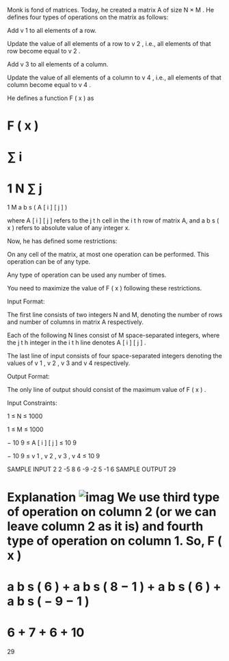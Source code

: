Monk is fond of matrices. Today, he created a matrix A of size 
N
×
M
. He defines four types of operations on the matrix as follows:

Add 
v
1
 to all elements of a row.

Update the value of all elements of a row to 
v
2
, i.e., all elements of that row become equal to 
v
2
.

Add 
v
3
 to all elements of a column.

Update the value of all elements of a column to 
v
4
, i.e., all elements of that column become equal to 
v
4
.

He defines a function 
F
(
x
)
 as


F
(
x
)
 = 
∑
i
=
1
N
∑
j
=
1
M
a
b
s
(
A
[
i
]
[
j
]
)

where 
A
[
i
]
[
j
]
 refers to the 
j
t
h
 cell in the 
i
t
h
 row of matrix A, and 
a
b
s
(
x
)
 refers to absolute value of any integer x.

Now, he has defined some restrictions:

On any cell of the matrix, at most one operation can be performed. This operation can be of any type.

Any type of operation can be used any number of times.

You need to maximize the value of 
F
(
x
)
 following these restrictions.

Input Format:

The first line consists of two integers N and M, denoting the number of rows and number of columns in matrix A respectively.

Each of the following N lines consist of M space-separated integers, where the 
j
t
h
 integer in the 
i
t
h
 line denotes 
A
[
i
]
[
j
]
.

The last line of input consists of four space-separated integers denoting the values of 
v
1
,
v
2
,
v
3
 and 
v
4
 respectively.

Output Format:

The only line of output should consist of the maximum value of 
F
(
x
)
.

Input Constraints:


1
≤
N
≤
1000


1
≤
M
≤
1000


−
10
9
≤
A
[
i
]
[
j
]
≤
10
9


−
10
9
≤
v
1
,
v
2
,
v
3
,
v
4
≤
10
9

SAMPLE INPUT 
2 2
-5 8
6 -9
-2 5 -1 6
SAMPLE OUTPUT 
29

Explanation
![imag](https://he-s3.s3.amazonaws.com/media/uploads/64c0eac.png)
We use third type of operation on column 2 (or we can leave column 2 as it is) and fourth type of operation on column 1.
So, 
F
(
x
)
 = 
a
b
s
(
6
)
+
a
b
s
(
8
−
1
)
+
a
b
s
(
6
)
+
a
b
s
(
−
9
−
1
)
 = 
6
+
7
+
6
+
10
 = 
29

